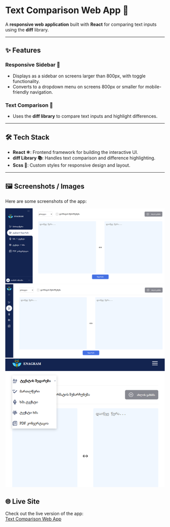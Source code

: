 # Text Comparison Web App 🚀

A **responsive web application** built with **React** for comparing text inputs using the **diff** library.

---

## ✨ Features

### Responsive Sidebar 📱

-   Displays as a sidebar on screens larger than 800px, with toggle functionality.
-   Converts to a dropdown menu on screens 800px or smaller for mobile-friendly navigation.

### Text Comparison 📝

-   Uses the **diff library** to compare text inputs and highlight differences.

---

## 🛠️ Tech Stack

-   **React ⚛️**: Frontend framework for building the interactive UI.
-   **diff Library 📚**: Handles text comparison and difference highlighting.
-   **Scss 🎨**: Custom styles for responsive design and layout.

---

## 🖼️ Screenshots / Images

Here are some screenshots of the app:

![Desktop View](./screenshots/1.png)  
![Desktop View](./screenshots/2.png)  
![Mobile View](./screenshots/3.png)

## 🌐 Live Site

Check out the live version of the app:  
[Text Comparison Web App](https://velvety-travesseiro-0624be.netlify.app/)
